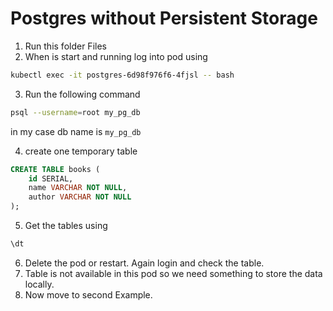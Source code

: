 # Postgres without Persistent Storage

1. Run this folder Files
2. When is start and running log into pod using

```sh
kubectl exec -it postgres-6d98f976f6-4fjsl -- bash
```

3. Run the following command

```sh
psql --username=root my_pg_db
```

in my case db name is `my_pg_db`

4. create one temporary table

```sql
CREATE TABLE books (
    id SERIAL,
    name VARCHAR NOT NULL,
    author VARCHAR NOT NULL
);
```

5. Get the tables using

```sh
\dt
```

6. Delete the pod or restart. Again login and check the table.
7. Table is not available in this pod so we need something to store the data locally.
8. Now move to second Example.
